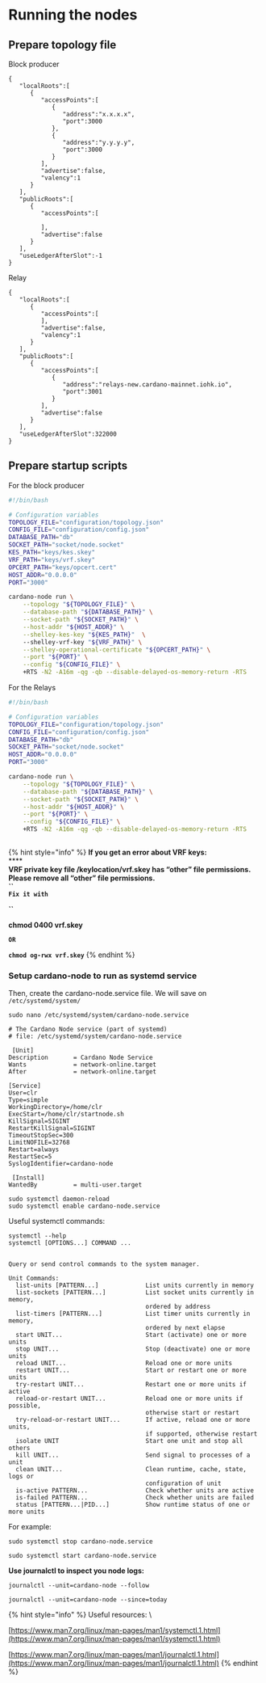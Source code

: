 # Running the nodes

## Prepare topology file

Block producer

```
{
   "localRoots":[
      {
         "accessPoints":[
            {
               "address":"x.x.x.x",
               "port":3000
            },
            {
               "address":"y.y.y.y",
               "port":3000
            }
         ],
         "advertise":false,
         "valency":1
      }
   ],
   "publicRoots":[
      {
         "accessPoints":[
            
         ],
         "advertise":false
      }
   ],
   "useLedgerAfterSlot":-1
}
```

Relay

```
{
   "localRoots":[
      {
         "accessPoints":[
         ],
         "advertise":false,
         "valency":1
      }
   ],
   "publicRoots":[
      {
         "accessPoints":[
            {
               "address":"relays-new.cardano-mainnet.iohk.io",
               "port":3001
            }
         ],
         "advertise":false
      }
   ],
   "useLedgerAfterSlot":322000
}
```

## Prepare startup scripts

For the block producer

```bash
#!/bin/bash

# Configuration variables
TOPOLOGY_FILE="configuration/topology.json"
CONFIG_FILE="configuration/config.json"
DATABASE_PATH="db"
SOCKET_PATH="socket/node.socket"
KES_PATH="keys/kes.skey"
VRF_PATH="keys/vrf.skey"
OPCERT_PATH="keys/opcert.cert"
HOST_ADDR="0.0.0.0"
PORT="3000"

cardano-node run \
    --topology "${TOPOLOGY_FILE}" \
    --database-path "${DATABASE_PATH}" \
    --socket-path "${SOCKET_PATH}" \
    --host-addr "${HOST_ADDR}" \
    --shelley-kes-key "${KES_PATH}"  \ 
    --shelley-vrf-key "${VRF_PATH}" \
    --shelley-operational-certificate "${OPCERT_PATH}" \
    --port "${PORT}" \
    --config "${CONFIG_FILE}" \
    +RTS -N2 -A16m -qg -qb --disable-delayed-os-memory-return -RTS
```

For the Relays

```bash
#!/bin/bash

# Configuration variables
TOPOLOGY_FILE="configuration/topology.json"
CONFIG_FILE="configuration/config.json"
DATABASE_PATH="db"
SOCKET_PATH="socket/node.socket"
HOST_ADDR="0.0.0.0"
PORT="3000"

cardano-node run \
    --topology "${TOPOLOGY_FILE}" \
    --database-path "${DATABASE_PATH}" \
    --socket-path "${SOCKET_PATH}" \
    --host-addr "${HOST_ADDR}" \
    --port "${PORT}" \
    --config "${CONFIG_FILE}" \
    +RTS -N2 -A16m -qg -qb --disable-delayed-os-memory-return -RTS
    
```

{% hint style="info" %}
**If you get an error about VRF keys:**\
****\
**VRF private key file /keylocation/vrf.skey has “other” file permissions. Please remove all “other” file permissions.**\
**``**\
**`Fix it with`**&#x20;

**``**

**chmod 0400 vrf.skey**

**`OR`**

**`chmod og-rwx vrf.skey`**
{% endhint %}

### Setup cardano-node to run as systemd service

Then, create the cardano-node.service file. We will save on `/etc/systemd/system/`

```
sudo nano /etc/systemd/system/cardano-node.service
```

```
# The Cardano Node service (part of systemd)
# file: /etc/systemd/system/cardano-node.service

 [Unit]
Description       = Cardano Node Service
Wants             = network-online.target
After             = network-online.target

[Service]
User=clr
Type=simple
WorkingDirectory=/home/clr
ExecStart=/home/clr/startnode.sh
KillSignal=SIGINT
RestartKillSignal=SIGINT
TimeoutStopSec=300
LimitNOFILE=32768
Restart=always
RestartSec=5
SyslogIdentifier=cardano-node

 [Install]
WantedBy          = multi-user.target
```

```
sudo systemctl daemon-reload
sudo systemctl enable cardano-node.service
```

Useful systemctl commands:

```
systemctl --help
systemctl [OPTIONS...] COMMAND ...


Query or send control commands to the system manager.

Unit Commands:
  list-units [PATTERN...]             List units currently in memory
  list-sockets [PATTERN...]           List socket units currently in memory,
                                      ordered by address
  list-timers [PATTERN...]            List timer units currently in memory,
                                      ordered by next elapse
  start UNIT...                       Start (activate) one or more units
  stop UNIT...                        Stop (deactivate) one or more units
  reload UNIT...                      Reload one or more units
  restart UNIT...                     Start or restart one or more units
  try-restart UNIT...                 Restart one or more units if active
  reload-or-restart UNIT...           Reload one or more units if possible,
                                      otherwise start or restart
  try-reload-or-restart UNIT...       If active, reload one or more units,
                                      if supported, otherwise restart
  isolate UNIT                        Start one unit and stop all others
  kill UNIT...                        Send signal to processes of a unit
  clean UNIT...                       Clean runtime, cache, state, logs or
                                      configuration of unit
  is-active PATTERN...                Check whether units are active
  is-failed PATTERN...                Check whether units are failed
  status [PATTERN...|PID...]          Show runtime status of one or more units
```

For example:

```
sudo systemctl stop cardano-node.service
```

```
sudo systemctl start cardano-node.service
```

**Use journalctl to inspect you node logs:**

```
journalctl --unit=cardano-node --follow
```

```
journalctl --unit=cardano-node --since=today
```

{% hint style="info" %}
Useful resources: \


[https://www.man7.org/linux/man-pages/man1/systemctl.1.html](https://www.man7.org/linux/man-pages/man1/systemctl.1.html)

[https://www.man7.org/linux/man-pages/man1/journalctl.1.html](https://www.man7.org/linux/man-pages/man1/journalctl.1.html)
{% endhint %}
